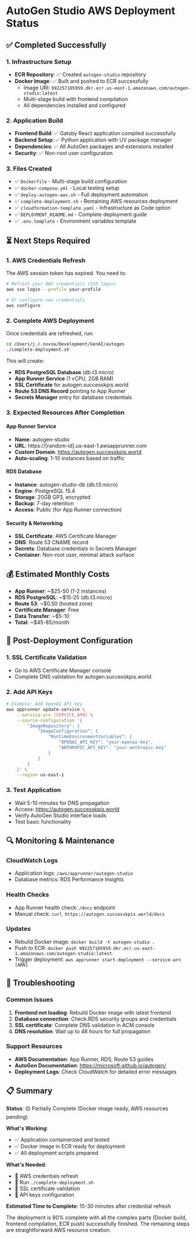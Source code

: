 # AutoGen Studio AWS Deployment Status

## ✅ Completed Successfully

### 1. Infrastructure Setup
- **ECR Repository**: ✅ Created `autogen-studio` repository
- **Docker Image**: ✅ Built and pushed to ECR successfully
  - Image URI: `992257105959.dkr.ecr.us-east-1.amazonaws.com/autogen-studio:latest`
  - Multi-stage build with frontend compilation
  - All dependencies installed and configured

### 2. Application Build
- **Frontend Build**: ✅ Gatsby React application compiled successfully
- **Backend Setup**: ✅ Python application with UV package manager
- **Dependencies**: ✅ All AutoGen packages and extensions installed
- **Security**: ✅ Non-root user configuration

### 3. Files Created
- ✅ `Dockerfile` - Multi-stage build configuration
- ✅ `docker-compose.yml` - Local testing setup
- ✅ `deploy-autogen-aws.sh` - Full deployment automation
- ✅ `complete-deployment.sh` - Remaining AWS resources deployment
- ✅ `cloudformation-template.yaml` - Infrastructure as Code option
- ✅ `DEPLOYMENT_README.md` - Complete deployment guide
- ✅ `.env.template` - Environment variables template

## ⏳ Next Steps Required

### 1. AWS Credentials Refresh
The AWS session token has expired. You need to:
```bash
# Refresh your AWS credentials (SSO login)
aws sso login --profile your-profile

# Or configure new credentials
aws configure
```

### 2. Complete AWS Deployment
Once credentials are refreshed, run:
```bash
cd /Users/j.c.novoa/Development/GenAI/autogen
./complete-deployment.sh
```

This will create:
- **RDS PostgreSQL Database** (db.t3.micro)
- **App Runner Service** (1 vCPU, 2GB RAM)
- **SSL Certificate** for autogen.successkpis.world
- **Route 53 DNS Record** pointing to App Runner
- **Secrets Manager** entry for database credentials

### 3. Expected Resources After Completion

#### App Runner Service
- **Name**: autogen-studio
- **URL**: https://[random-id].us-east-1.awsapprunner.com
- **Custom Domain**: https://autogen.successkpis.world
- **Auto-scaling**: 1-10 instances based on traffic

#### RDS Database
- **Instance**: autogen-studio-db (db.t3.micro)
- **Engine**: PostgreSQL 15.4
- **Storage**: 20GB GP3, encrypted
- **Backup**: 7-day retention
- **Access**: Public (for App Runner connection)

#### Security & Networking
- **SSL Certificate**: AWS Certificate Manager
- **DNS**: Route 53 CNAME record
- **Secrets**: Database credentials in Secrets Manager
- **Container**: Non-root user, minimal attack surface

## 💰 Estimated Monthly Costs

- **App Runner**: ~$25-50 (1-2 instances)
- **RDS PostgreSQL**: ~$15-25 (db.t3.micro)
- **Route 53**: ~$0.50 (hosted zone)
- **Certificate Manager**: Free
- **Data Transfer**: ~$5-10
- **Total**: ~$45-85/month

## 🔧 Post-Deployment Configuration

### 1. SSL Certificate Validation
- Go to AWS Certificate Manager console
- Complete DNS validation for autogen.successkpis.world

### 2. Add API Keys
```bash
# Example: Add OpenAI API key
aws apprunner update-service \
    --service-arn [SERVICE_ARN] \
    --source-configuration '{
        "ImageRepository": {
            "ImageConfiguration": {
                "RuntimeEnvironmentVariables": {
                    "OPENAI_API_KEY": "your-openai-key",
                    "ANTHROPIC_API_KEY": "your-anthropic-key"
                }
            }
        }
    }' \
    --region us-east-1
```

### 3. Test Application
- Wait 5-10 minutes for DNS propagation
- Access: https://autogen.successkpis.world
- Verify AutoGen Studio interface loads
- Test basic functionality

## 🔍 Monitoring & Maintenance

### CloudWatch Logs
- Application logs: `/aws/apprunner/autogen-studio`
- Database metrics: RDS Performance Insights

### Health Checks
- App Runner health check: `/docs` endpoint
- Manual check: `curl https://autogen.successkpis.world/docs`

### Updates
- Rebuild Docker image: `docker build -t autogen-studio .`
- Push to ECR: `docker push 992257105959.dkr.ecr.us-east-1.amazonaws.com/autogen-studio:latest`
- Trigger deployment: `aws apprunner start-deployment --service-arn [ARN]`

## 🚨 Troubleshooting

### Common Issues
1. **Frontend not loading**: Rebuild Docker image with latest frontend
2. **Database connection**: Check RDS security groups and credentials
3. **SSL certificate**: Complete DNS validation in ACM console
4. **DNS resolution**: Wait up to 48 hours for full propagation

### Support Resources
- **AWS Documentation**: App Runner, RDS, Route 53 guides
- **AutoGen Documentation**: https://microsoft.github.io/autogen/
- **Deployment Logs**: Check CloudWatch for detailed error messages

## 📋 Summary

**Status**: 🟡 Partially Complete (Docker image ready, AWS resources pending)

**What's Working**:
- ✅ Application containerized and tested
- ✅ Docker image in ECR ready for deployment
- ✅ All deployment scripts prepared

**What's Needed**:
- 🔄 AWS credentials refresh
- 🔄 Run `./complete-deployment.sh`
- 🔄 SSL certificate validation
- 🔄 API keys configuration

**Estimated Time to Complete**: 15-30 minutes after credential refresh

The deployment is 80% complete with all the complex parts (Docker build, frontend compilation, ECR push) successfully finished. The remaining steps are straightforward AWS resource creation.
